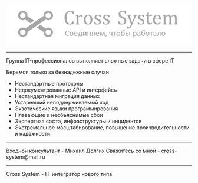 <p align="left">
  <img src="images/logo.png" width="500" title="Сложные задачи в сфере IT">
</p>
<hr>
Группа IT-профессионалов выполняет сложные задачи в сфере IT

Беремся только за безнадежные случаи
- Нестандартные протоколы
- Недокументрованные API и интерфейсы
- Нестандартная миграция данных
- Устаревший неподдерживаемый код
- Экзотические языки программирования
- Плавающие и необъяснимые сбои
- Экспертиза софта, инфраструктуры и инцидентов
- Экстремальное масштабирование, повышение производительности и надежности

<hr>
Входной консультант - Михаил Долгих
Свяжитесь со мной - cross-system@mail.ru
<hr>
Сross System - IT-интегратор нового типа
 
